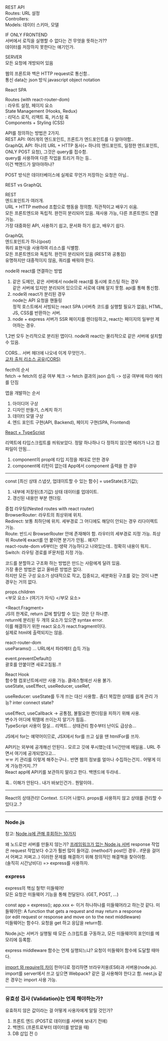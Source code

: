 REST API  
Routes: URL 설정  
Controllers:  
Models: 데이터 스키마, 모델

IF ONLY FRONTEND  
서버에서 로직을 실행할 수 없다는 건 무엇을 뜻하는가??  
데이터를 저장하지 못한다는 얘기인가.

SERVER  
모든 요청에 개방되어 있음

웹의 프론트와 백은 HTTP request로 통신함..  
통신 data는 json 방식 javascript object notation

React SPA

Routes (with react-router-dom)  
: 라우트 설정, 페이지 요소  
State Management (Hooks, Redux)  
: 리덕스 로직, 리액트 훅, 커스텀 훅  
Components + Styling (CSS)

API를 정의하는 방법은 2가지.  
REST API: 여러개의 엔드포인트, 프론트가 엔드포인트를 다 알아야함..  
GraphQL API: 하나의 URL + HTTP 동사(= 하나의 엔드포인트, 일정한 엔드포인트, ONLY POST 요청), 그것은 query를 접수함.  
query를 사용하여 다른 작업을 트리거 하는 등..  
이건 백엔드가 알아야하나?

POST 방식은 데이터베이스에 실제로 무언가 저장하는 요청은 아님..

REST vs GraphQL

REST  
엔드포인트가 여러개.  
URL + HTTP method 조합으로 행동을 정의함. 직관적이고 배우기 쉬움.  
모든 프론트엔드와 독립적. 완전히 분리되어 있음. 재사용 가능, 다른 프론트엔드 연결 가능.  
가장 대중화된 API, 사용하기 쉽고, 문서화 하기 쉽고, 배우기 쉽다.

GraphQL  
엔드포인트가 하나(post)  
쿼리 표현식을 사용하여 리소스를 식별함.  
모든 프론트엔드와 독립적. 완전히 분리되어 있음 (REST와 공통점)  
유명하지만 대중적이지 않음, 쿼리를 배워야 한다.

node와 react를 연결하는 방법

1. 같은 도메인, 같은 서버에서 node와 react를 동시에 호스팅 하는 경우  
   같은 서버에 있지만 분리되어 있으므로 서로에 대해 알지 못함. api를 통해 통신함.
2. node와 react가 분리된 경우  
   node는 API 요청을 핸들링  
   정적 호스트에서 서빙되는 react SPA (서버측 코드를 실행할 필요가 없음), HTML, JS, CSS를 반환하는 서버.
3. node + express 서버가 SSR 페이지를 렌더링하고, react는 페이지의 일부만 제어하는 경우.

1,2번 모두 논리적으로 분리된 앱이다. node와 react는 물리적으로 같은 서버에 설치할 수 있음.

CORS... 서버 헤더에 나오네 이게 무엇인가..  
[교차 출처 리소스 공유(CORS)](https://developer.mozilla.org/ko/docs/Web/HTTP/CORS)

fecth의 순서  
fetch -> fetch의 성공 여부 체크 -> fetch 결과의 json 습득 -> 성공 여부에 따라 에러를 던짐

앱을 개발하는 순서

1. 아이디어 구상
2. 디자인 만들기, 스케치 하기
3. 데이터 모델 구상
4. 엔드 포인트 구현(API, Backend), 페이지 구현(SPA, Frontend)

[React + TypeScript](https://freestrokes.tistory.com/159)

리액트에 타입스크립트를 씌워보았다. 정말 하나하나 다 정하지 않으면 에러가 나고 컴파일이 안됨...

1. component의 prop에 타입 지정을 제대로 안한 경우
2. component에 리턴이 없는데 App에서 component 출력을 한 경우

---

const [최신 상태 스냅샷, 업데이트할 수 있는 함수] = useState(초기값);

1. 내부에 저장된(초기값) 상태 데이터를 업데이트.
2. 갱신된 내용만 부분 렌더링.

중첩 라우팅(Nested routes with react router)  
BrowserRouter: 라우트의 최상위에 위치.  
Redirect: 보통 최하단에 위치. 세부경로 그 어디에도 해당이 안되는 경우 리다이렉트 가능.  
Route: 반드시 BrowserRouter 안에 존재해야 함. 라우터의 세부경로 지정 가능. 최상위 Route에 exact를 안 붙이면 분기가 안됨.. 왜지?  
react-route-dom v6부터는 생략 가능하다고 나와있는데.. 정확히 내용이 뭐지..  
Switch: 라우팅 경로를 IF문처럼 지정 가능.

코드를 분할하고 구조화 하는 방법은 만드는 사람에게 달려 있음.  
가장 좋은 방법은 없고 올바른 방법은 없다.  
하지만 모든 구성 요소가 상대적으로 작고, 집중되고, 세분화된 구조를 갖는 것이 나쁜 경우는 거의 없다.

props.children  
<부모 요소> {여기가 자식} </부모 요소>

<React.Fragment>  
JS의 한계로, return 값에 할당할 수 있는 것은 단 하나뿐.  
return에 분리된 두 개의 요소가 있으면 syntax error.  
이를 해결하기 위한 react 요소가 react.fragment이다.  
실제로 html에 출력되지는 않음.

react-router-dom  
useParams() ... URL에서 파라메터 습득 가능

event.preventDefault()  
괄호를 안붙이면 새로고침됨..!!

React Hook  
함수형 컴포넌트에서만 사용 가능. 클래스형에선 사용 불가.  
useState, useEffect, useReducer, useRef,

useReducer: useState를 두개 쓰는 대신 사용함.. 좀더 복잡한 상태를 쉽게 관리 가능?
inter connect state?

useEffect, useCallback -> 공통점, 불필요한 렌더링을 피하기 위해 사용.  
변수가 어디에 뭐땜에 쓰이는지 알기가 힘듬..  
TypeScript 사용이 절실... 리액트... 상태관리 함수부터 난이도 급상승...

JS에서 for는 예약어이므로, JSX에서 for를 쓰고 싶을 땐 htmlFor를 쓰자.

API키는 외부에 공개해선 안된다.. 모르고 깃에 푸시했는데 1시간만에 메일옴.. URL 주면서 여기에 공개되었다고...  
ㅠㅠ 키 관리를 이렇게 해주는구나.. 반면 웹의 정보를 얼마나 수집하는건지.. 어떻게 이게 가능한거지..??  
React app에 API키를 보관하지 말라고 한다. 백엔드에 두라네..

훅.. 이해가 안된다.. 내가 바보인건가.. 뭔말이야..

---

React의 상태관리! Context. 드디어 나왔다.
props를 사용하지 않고 상태를 관리할 수 있다고..?

---

### Node.js

참고: [Node.js에 관해 후회하는 10가지](https://www.youtube.com/watch?v=M3BM9TB-8yA&t=152s)

왜 노드로만 서버를 만들지 않는가?
[프레임워크가 없는 Node.js 서버](https://developer.mozilla.org/en-US/docs/Learn/Server-side/Node_server_without_framework)
response 작업은 request 작업보다 수고가 훨씬 많이 들어감.
(method가 post인 경우.. if문을 걸어서 어쩌고 저쩌고..)
이러한 문제를 해결하기 위해 창의적인 해결책을 찾아야함.  
(솔직히 시간낭비다) => express를 사용하자.

### express

express의 핵심 철학! 미들웨어!  
모든 요청은 미들웨어 기능을 통해 전달된다. (GET, POST, ...)

const app = express();
app.xxx <- 이거 하나하나를 미들웨어라고 하는것 같다.
미들웨어란: A function that gets a request and may return a response  
(or edit request or response and move on to the next middleware)  
미들웨어는 함수다. 요청을 get 하고 응답을 return함.

Node.js는 서버가 실행될 때 모든 스크립트를 구동하고, 모든 미들웨어의 포인터를 메모리에 등록함.

express middleware 함수는 언제 실행되느냐?
요청이 미들웨어 함수에 도달할 때마다.

[import 와 require의 차이](https://qiita.com/minato-naka/items/39ecc285d1e37226a283)
한마디로 정리하면 브라우저용(ES6)과 서버용(node.js).  
import를 server에서 쓰고 싶으면 Webpack? 같은 걸 사용해야 한다고 함.
nest.js 같은 경우는 import 사용 가능.

---

### 유효성 검사 (Validation)는 언제 해야하는가?

유효하지 않은 값이라는 걸 어떻게 사용자에게 알릴 것인가?

1. 프론트 엔드 (POST로 데이터를 서버에 보내기 전에)
2. 백엔드 (프론트로부터 데이터를 받았을 때)
3. DB 삽입 전 ()
